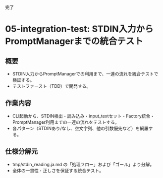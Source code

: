 完了
# 05-integration-test: STDIN入力からPromptManagerまでの統合テスト

## 概要
- STDIN入力からPromptManagerでの利用まで、一連の流れを統合テストで検証する。
- テストファースト（TDD）で開発する。

## 作業内容
- CLI起動から、STDIN検出・読み込み・input_textセット・Factory統合・PromptManager利用までの一連の流れをテストする。
- 各パターン（STDINあり/なし、空文字列、他の引数優先など）を網羅する。

## 仕様分解元
- tmp/stdin_reading.ja.md の「処理フロー」および「ゴール」より分解。
- 全体の一貫性・正しさを保証する統合テスト。 
